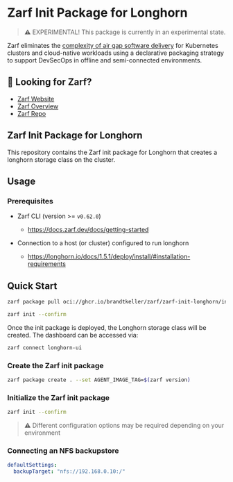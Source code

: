 # Zarf Init Package for Longhorn

> :warning: EXPERIMENTAL!  This package is currently in an experimental state.

Zarf eliminates the [complexity of air gap software delivery](https://www.itopstimes.com/contain/air-gap-kubernetes-considerations-for-running-cloud-native-applications-without-the-cloud/) for Kubernetes clusters and cloud-native workloads using a declarative packaging strategy to support DevSecOps in offline and semi-connected environments.

## 👀 Looking for Zarf?

- [Zarf Website](https://zarf.dev)
- [Zarf Overview](https://docs.zarf.dev/docs/zarf-overview)
- [Zarf Repo](https://github.com/defenseunicorns/Zarf)

## Zarf Init Package for Longhorn

This repository contains the Zarf init package for Longhorn that creates a longhorn storage class on the cluster.

## Usage

### Prerequisites

- Zarf CLI (version >= `v0.62.0`)
    - <https://docs.zarf.dev/docs/getting-started>

- Connection to a host (or cluster) configured to run longhorn
    - <https://longhorn.io/docs/1.5.1/deploy/install/#installation-requirements>

## Quick Start

```bash
zarf package pull oci://ghcr.io/brandtkeller/zarf/zarf-init-longhorn/init:v0.62.0
```

```bash
zarf init --confirm
```

Once the init package is deployed, the Longhorn storage class will be created. The dashboard can be accessed via:

```bash
zarf connect longhorn-ui
```

### Create the Zarf init package

```bash
zarf package create . --set AGENT_IMAGE_TAG=$(zarf version)
```

### Initialize the Zarf init package

```bash
zarf init --confirm
```
> :warning: Different configuration options may be required depending on your environment

### Connecting an NFS backupstore
```yaml
defaultSettings:
  backupTarget: "nfs://192.168.0.10:/"
```